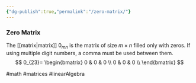```yaml
---
{"dg-publish":true,"permalink":"/zero-matrix/"}
---
```


### Zero Matrix
The [[matrix|matrix]] $0_{mn}$ is the matrix of size $m \times n$ filled only with zeros. If using multiple digit numbers, a comma must be used between them.
$$
0_{23}=
\begin{bmatrix}
	0 & 0 & 0 \\
	0 & 0 & 0 \\
\end{bmatrix}
$$

#math #matrices #linearAlgebra 
